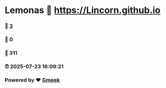 # Lemonas :link: https://Lincorn.github.io 
### :page_facing_up: [3](https://Lincorn.github.io/tag.html) 
### :speech_balloon: 0 
### :hibiscus: 311 
### :alarm_clock: 2025-07-23 16:09:21 
### Powered by :heart: [Gmeek](https://github.com/Meekdai/Gmeek)
